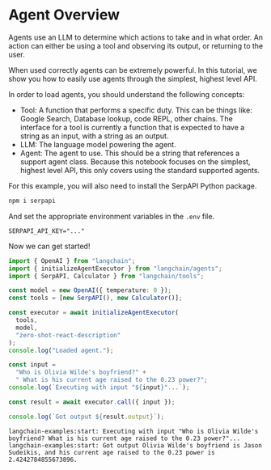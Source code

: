 # Agent Overview

Agents use an LLM to determine which actions to take and in what order. An action can either be using a tool and observing its output, or returning to the user.

When used correctly agents can be extremely powerful. In this tutorial, we show you how to easily use agents through the simplest, highest level API.

In order to load agents, you should understand the following concepts:

- Tool: A function that performs a specific duty. This can be things like: Google Search, Database lookup, code REPL, other chains. The interface for a tool is currently a function that is expected to have a string as an input, with a string as an output.
- LLM: The language model powering the agent.
- Agent: The agent to use. This should be a string that references a support agent class. Because this notebook focuses on the simplest, highest level API, this only covers using the standard supported agents.

For this example, you will also need to install the SerpAPI Python package.

```bash
npm i serpapi
```

And set the appropriate environment variables in the `.env` file.

```
SERPAPI_API_KEY="..."
```

Now we can get started!

```typescript
import { OpenAI } from "langchain";
import { initializeAgentExecutor } from "langchain/agents";
import { SerpAPI, Calculator } from "langchain/tools";

const model = new OpenAI({ temperature: 0 });
const tools = [new SerpAPI(), new Calculator()];

const executor = await initializeAgentExecutor(
  tools,
  model,
  "zero-shot-react-description"
);
console.log("Loaded agent.");

const input =
  "Who is Olivia Wilde's boyfriend?" +
  " What is his current age raised to the 0.23 power?";
console.log(`Executing with input "${input}"...`);

const result = await executor.call({ input });

console.log(`Got output ${result.output}`);
```

```shell
langchain-examples:start: Executing with input "Who is Olivia Wilde's boyfriend? What is his current age raised to the 0.23 power?"...
langchain-examples:start: Got output Olivia Wilde's boyfriend is Jason Sudeikis, and his current age raised to the 0.23 power is 2.4242784855673896.
```
